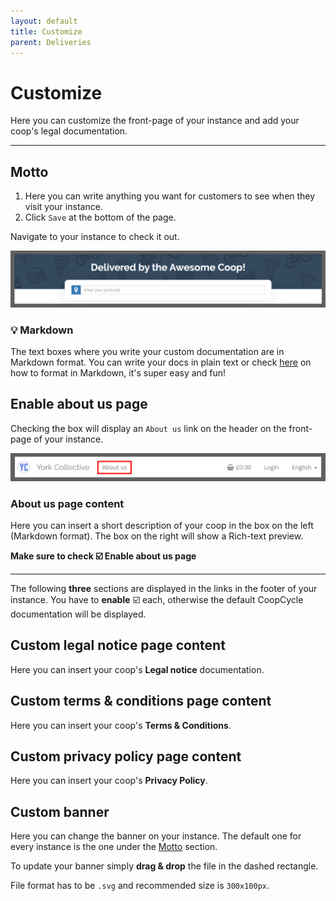 ```yaml
---
layout: default
title: Customize
parent: Deliveries
---
```


# Customize

<div class="alert alert-info" role="alert">
Here you can customize the front-page of your instance and add your coop's legal documentation.
</div>

---

## Motto
1. Here you can write anything you want for customers to see when they visit your instance.
2. Click `Save` at the bottom of the page.

Navigate to your instance to check it out.

![](/assets/images/2020-11-07-20-18-53.png)

<div class="alert alert-success" role="alert">
<h3 class="alert-heading">💡 Markdown</h3>The text boxes where you write your custom documentation are in Markdown format. You can write your docs in plain text or check <a href="https://www.markdownguide.org/" class="alert-link">here</a> on how to format in Markdown, it's super easy and fun!
</div>

## Enable about us page
Checking the box will display an `About us` link on the header on the front-page of your instance.

![](/assets/images/2020-11-07-20-15-52.png)

### About us page content

Here you can insert a short description of your coop in the box on the left (Markdown format). The box on the right will show a Rich-text preview.

**Make sure to check ☑️ Enable about us page**

---

<div class="alert alert-info" role="alert">
The following <strong>three</strong> sections are displayed in the links in the footer of your instance. You have to <strong>enable</strong> ☑️ each, otherwise the default CoopCycle documentation will be displayed.
</div>

## Custom legal notice page content

Here you can insert your coop's **Legal notice** documentation.

## Custom terms & conditions page content

Here you can insert your coop's **Terms & Conditions**.

## Custom privacy policy page content

Here you can insert your coop's **Privacy Policy**.

## Custom banner

Here you can change the banner on your instance. The default one for every instance is the one under the [Motto](#motto) section.

To update your banner simply **drag & drop** the file in the dashed rectangle.

File format has to be `.svg` and recommended size is `300x100px`.
